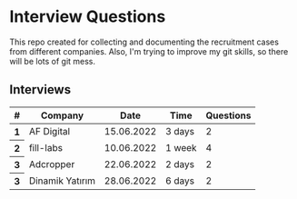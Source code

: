 # Interview Questions

This repo created for collecting and documenting the recruitment cases from different companies.
Also, I'm trying to improve my git skills, so there will be lots of git mess.

## Interviews

<table class="table table-striped-columns">
  <thead>
    <tr>
      <th scope="col">#</th>
      <th scope="col">Company</th>
      <th scope="col">Date</th>
      <th scope="col">Time</th>
      <th scope="col">Questions</th>
    </tr>
  </thead>
  <tbody>
    <tr>
      <th scope="row">1</th>
      <td>AF Digital</td>
      <td>15.06.2022</td>
      <td>3 days</td>
       <td>2</td>
    </tr>
    <tr>
      <th scope="row">2</th>
      <td>fill-labs</td>
      <td>10.06.2022</td>
      <td>1 week</td>
         <td>4</td>
    </tr>
    <tr>
      <th scope="row">3</th>
      <td>Adcropper</td>
      <td>22.06.2022</td>
       <td>2 days</td>
       <td>2</td>
    </tr>
     <tr>
      <th scope="row">3</th>
      <td>Dinamik Yatırım</td>
      <td>28.06.2022</td>
       <td>6 days</td>
       <td>2</td>
    </tr>
  </tbody>
</table>
